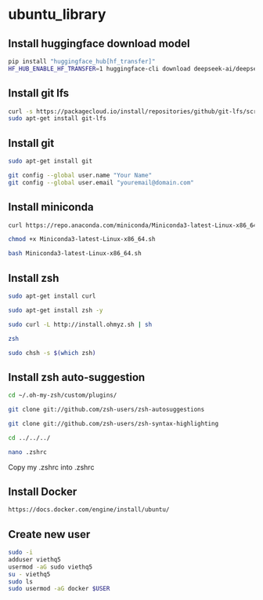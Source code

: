 # ubuntu_library

## Install huggingface download model
```sh
pip install "huggingface_hub[hf_transfer]"
HF_HUB_ENABLE_HF_TRANSFER=1 huggingface-cli download deepseek-ai/deepseek-vl2-small --local-dir ./deepseek-vl2-small
```

## Install git lfs
```sh
curl -s https://packagecloud.io/install/repositories/github/git-lfs/script.deb.sh | sudo bash
sudo apt-get install git-lfs
```

## Install git
```sh
sudo apt-get install git
```
```sh
git config --global user.name "Your Name"
git config --global user.email "youremail@domain.com"
```

## Install miniconda
```sh
curl https://repo.anaconda.com/miniconda/Miniconda3-latest-Linux-x86_64.sh -o Miniconda3-latest-Linux-x86_64.sh
```
```sh
chmod +x Miniconda3-latest-Linux-x86_64.sh
```
```sh
bash Miniconda3-latest-Linux-x86_64.sh
```

## Install zsh

```sh
sudo apt-get install curl
```
```sh
sudo apt-get install zsh -y
```
```sh
sudo curl -L http://install.ohmyz.sh | sh
```
```sh
zsh
```
```sh
sudo chsh -s $(which zsh)
```

## Install zsh auto-suggestion
```sh
cd ~/.oh-my-zsh/custom/plugins/
```
```sh
git clone git://github.com/zsh-users/zsh-autosuggestions
```
```sh
git clone git://github.com/zsh-users/zsh-syntax-highlighting
```
```sh
cd ../../../
```
```sh
nano .zshrc
```
Copy my .zshrc into .zshrc

## Install Docker
```sh
https://docs.docker.com/engine/install/ubuntu/
```

## Create new user
```sh
sudo -i
adduser viethq5
usermod -aG sudo viethq5
su - viethq5
sudo ls
sudo usermod -aG docker $USER

